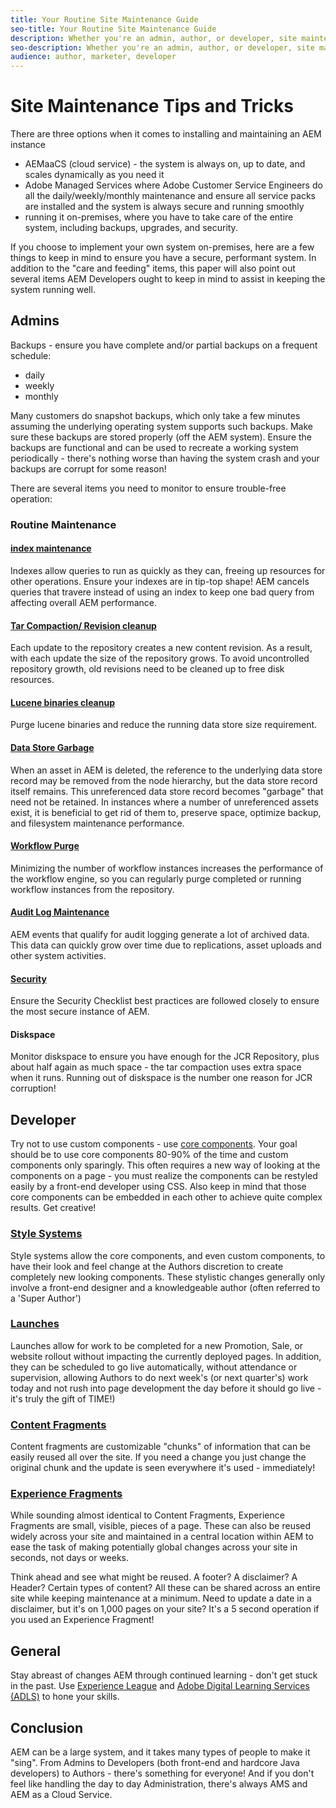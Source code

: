 ```yaml
---
title: Your Routine Site Maintenance Guide
seo-title: Your Routine Site Maintenance Guide
description: Whether you're an admin, author, or developer, site maintenance touches every aspect of your AEM Sites instance. Use this guide to ensure your strategy is set up for success.
seo-description: Whether you're an admin, author, or developer, site maintenance touches every aspect of your AEM Sites instance. Use this guide to ensure your strategy is set up for success.
audience: author, marketer, developer
---
```


# Site Maintenance Tips and Tricks

There are three options when it comes to installing and maintaining an AEM instance 

* AEMaaCS (cloud service) - the system is always on, up to date, and scales dynamically as you need it
* Adobe Managed Services where Adobe Customer Service Engineers do all the daily/weekly/monthly maintenance and ensure all service packs are installed and the system is always secure and running smoothly
* running it on-premises, where you have to take care of the entire system, including backups, upgrades, and security.

If you choose to implement your own system on-premises, here are a few things to keep in mind to ensure you have a secure, performant system. In addition to the "care and feeding" items, this paper will also point out several items AEM Developers ought to keep in mind to assist in keeping the system running well.

## Admins

Backups - ensure you have complete and/or partial backups on a frequent schedule:

* daily
* weekly
* monthly

Many customers do snapshot backups, which only take a few minutes assuming the underlying operating system supports such backups. Make sure these backups are stored properly (off the AEM system). Ensure the backups are functional and can be used to recreate a working system periodically - there's nothing worse than having the system crash and your backups are corrupt for some reason!

There are several items you need to monitor to ensure trouble-free operation:

### Routine Maintenance

#### [index maintenance](https://experienceleague.adobe.com/docs/experience-manager-65/deploying/practices/best-practices-for-queries-and-indexing.html?lang=en)

Indexes allow queries to run as quickly as they can, freeing up resources for other operations. Ensure your indexes are in tip-top shape! AEM cancels queries that travere instead of using an index to keep one bad query from affecting overall AEM performance.

#### [Tar Compaction/ Revision cleanup](https://experienceleague.adobe.com/docs/experience-manager-65/deploying/deploying/revision-cleanup.html?lang=en)

Each update to the repository creates a new content revision. As a result, with each update the size of the repository grows. To avoid uncontrolled repository growth, old revisions need to be cleaned up to free disk resources.

#### [Lucene binaries cleanup](https://experienceleague.adobe.com/docs/experience-manager-64/administering/operations/operations-dashboard.html?lang=en#automated-maintenance-tasks)

Purge lucene binaries and reduce the running data store size requirement.

#### [Data Store Garbage](https://experienceleague.adobe.com/docs/experience-manager-64/administering/operations/data-store-garbage-collection.html?lang=en)

When an asset in AEM is deleted, the reference to the underlying data store record may be removed from the node hierarchy, but the data store record itself remains. This unreferenced data store record becomes "garbage" that need not be retained. In instances where a number of unreferenced assets exist, it is beneficial to get rid of them to, preserve space, optimize backup, and filesystem maintenance performance.

#### [Workflow Purge](https://experienceleague.adobe.com/docs/experience-manager-64/administering/operations/workflows-administering.html?lang=en)

Minimizing the number of workflow instances increases the performance of the workflow engine, so you can regularly purge completed or running workflow instances from the repository.

#### [Audit Log Maintenance](https://experienceleague.adobe.com/docs/experience-manager-64/administering/operations/operations-audit-log.html?lang=en)

AEM events that qualify for audit logging generate a lot of archived data. This data can quickly grow over time due to replications, asset uploads and other system activities.

#### [Security](https://experienceleague.adobe.com/docs/experience-manager-65/administering/security/security-checklist.html?lang=en)

Ensure the Security Checklist best practices are followed closely to ensure the most secure instance of AEM.

#### Diskspace

Monitor diskspace to ensure you have enough for the JCR Repository, plus about half again as much space - the tar compaction uses extra space when it runs. Running out of diskspace is the number one reason for JCR corruption!

## Developer

Try not to use custom components - use [core components](https://www.aemcomponents.dev/). Your goal should be to use core components 80-90% of the time and custom components only sparingly. This often requires a new way of looking at the components on a page - you must realize the components can be restyled easily by a front-end developer using CSS. Also keep in mind that those core components can be embedded in each other to achieve quite complex results. Get creative!

### [Style Systems](https://experienceleague.adobe.com/docs/experience-manager-65/authoring/siteandpage/style-system.html?lang=en)

Style systems allow the core components, and even custom components, to have their look and feel change at the Authors discretion to create completely new looking components. These stylistic changes generally only involve a front-end designer and a knowledgeable author (often referred to a 'Super Author')

### [Launches](https://experienceleague.adobe.com/docs/experience-manager-cloud-service/content/sites/authoring/launches/overview.html?lang=en) 

Launches allow for work to be completed for a new Promotion, Sale, or website rollout without impacting the currently deployed pages. In addition, they can be scheduled to go live automatically, without attendance or supervision, allowing Authors to do next week's (or next quarter's) work today and not rush into page development the day before it should go live - it's truly the gift of TIME!)

### [Content Fragments](https://experienceleague.adobe.com/docs/experience-manager-64/assets/fragments/content-fragments.html?lang=en)

Content fragments are customizable "chunks" of information that can be easily reused all over the site. If you need a change you just change the original chunk and the update is seen everywhere it's used - immediately!

### [Experience Fragments](https://experienceleague.adobe.com/docs/experience-manager-learn/sites/experience-fragments/experience-fragments-feature-video-use.html?lang=en)

While sounding almost identical to Content Fragments, Experience Fragments are small, visible, pieces of a page. These can also be reused widely across your site and maintained in a central location within AEM to ease the task of making potentially global changes across your site in seconds, not days or weeks.

Think ahead and see what might be reused. A footer? A disclaimer? A Header? Certain types of content? All these can be shared across an entire site while keeping maintenance at a minimum. Need to update a date in a disclaimer, but it's on 1,000 pages on your site? It's a 5 second operation if you used an Experience Fragment!

## General

Stay abreast of changes AEM through continued learning - don't get stuck in the past. Use [Experience League](https://experienceleague.adobe.com/docs/experience-manager-learn/sites/overview.html?lang=en) and [Adobe Digital Learning Services (ADLS)](https://learning.adobe.com/) to hone your skills.

## Conclusion

AEM can be a large system, and it takes many types of people to make it "sing". From Admins to Developers (both front-end and hardcore Java developers) to Authors - there's something for everyone! And if you don't feel like handling the day to day Administration, there's always AMS and AEM as a Cloud Service.
